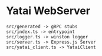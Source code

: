 # Yatai WebServer

```text
src/generated -> gRPC stubs
src/index.ts -> entrypoint
src/logger.ts -> winston logger
src/server.ts -> Express.js Server
src/yatai_client.ts -> YataiClient
```
